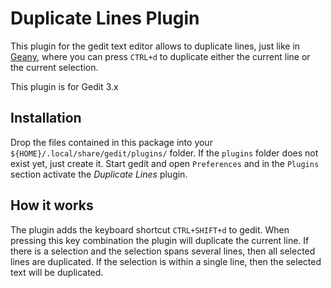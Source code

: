 # Duplicate Lines Plugin

This plugin for the gedit text editor allows to duplicate lines, just like in [Geany](http://www.geany.org), where you can press `CTRL+d` to duplicate either the current line or the current selection.

This plugin is for Gedit 3.x

## Installation

Drop the files contained in this package into your `${HOME}/.local/share/gedit/plugins/` folder. If the `plugins` folder does not exist yet, just create it.
Start gedit and open `Preferences` and in the `Plugins` section activate the _Duplicate Lines_ plugin.


## How it works

The plugin adds the keyboard shortcut `CTRL+SHIFT+d` to gedit. When pressing this key combination the plugin will duplicate the current line. If there is a selection and the selection spans several lines, then all selected lines are duplicated. If the selection is within a single line, then the selected text will be duplicated.

